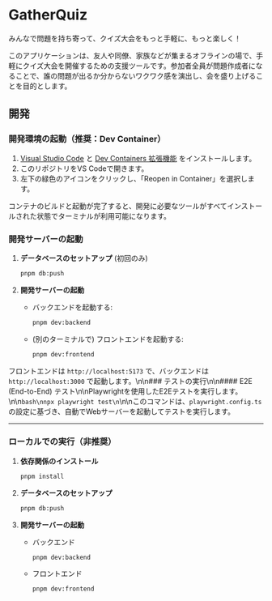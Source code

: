 # GatherQuiz

みんなで問題を持ち寄って、クイズ大会をもっと手軽に、もっと楽しく！

このアプリケーションは、友人や同僚、家族などが集まるオフラインの場で、手軽にクイズ大会を開催するための支援ツールです。参加者全員が問題作成者になることで、誰の問題が出るか分からないワクワク感を演出し、会を盛り上げることを目的とします。

## 開発

### 開発環境の起動（推奨：Dev Container）

1. [Visual Studio Code](https://code.visualstudio.com/) と [Dev Containers 拡張機能](https://marketplace.visualstudio.com/items?itemName=ms-vscode-remote.remote-containers) をインストールします。
2. このリポジトリをVS Codeで開きます。
3. 左下の緑色のアイコンをクリックし、「Reopen in Container」を選択します。

コンテナのビルドと起動が完了すると、開発に必要なツールがすべてインストールされた状態でターミナルが利用可能になります。

### 開発サーバーの起動

1. **データベースのセットアップ** (初回のみ)

   ```bash
   pnpm db:push
   ```

2. **開発サーバーの起動**

   - バックエンドを起動する:
     ```bash
     pnpm dev:backend
     ```

   - (別のターミナルで) フロントエンドを起動する:
     ```bash
     pnpm dev:frontend
     ```

フロントエンドは `http://localhost:5173` で、バックエンドは `http://localhost:3000` で起動します。\n\n### テストの実行\n\n#### E2E (End-to-End) テスト\n\nPlaywrightを使用したE2Eテストを実行します。\n\n```bash\nnpx playwright test\n```\n\nこのコマンドは、`playwright.config.ts`の設定に基づき、自動でWebサーバーを起動してテストを実行します。

---

### ローカルでの実行（非推奨）

1. **依存関係のインストール**

   ```bash
   pnpm install
   ```

2. **データベースのセットアップ**

   ```bash
   pnpm db:push
   ```

3. **開発サーバーの起動**

   - バックエンド
     ```bash
     pnpm dev:backend
     ```

   - フロントエンド
     ```bash
     pnpm dev:frontend
     ```
